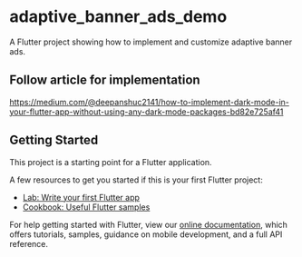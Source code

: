 # adaptive_banner_ads_demo

A Flutter project showing how to implement and customize adaptive banner ads.

## Follow article for implementation

https://medium.com/@deepanshuc2141/how-to-implement-dark-mode-in-your-flutter-app-without-using-any-dark-mode-packages-bd82e725af41

## Getting Started

This project is a starting point for a Flutter application.

A few resources to get you started if this is your first Flutter project:

- [Lab: Write your first Flutter app](https://flutter.dev/docs/get-started/codelab)
- [Cookbook: Useful Flutter samples](https://flutter.dev/docs/cookbook)

For help getting started with Flutter, view our
[online documentation](https://flutter.dev/docs), which offers tutorials,
samples, guidance on mobile development, and a full API reference.
